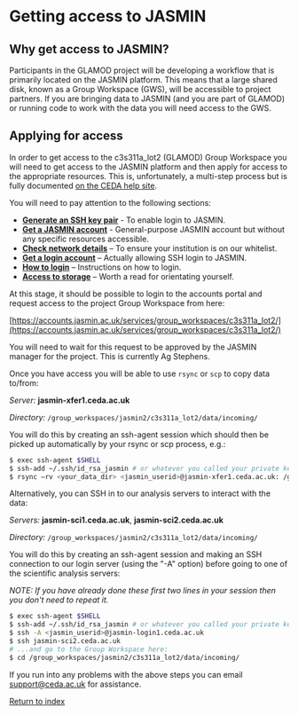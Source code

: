 # Getting access to JASMIN

## Why get access to JASMIN?

Participants in the GLAMOD project will be developing a workflow that is primarily located on the JASMIN platform. This means that a large shared disk, known as a Group Workspace (GWS), will be accessible to project partners. If you are bringing data to JASMIN (and you are part of GLAMOD) or running code to work with the data you will need access to the GWS.

## Applying for access
In order to get access to the c3s311a_lot2 (GLAMOD) Group Workspace you will need to get access to the JASMIN platform and then apply for access to the appropriate resources. This is, unfortunately, a multi-step process but is fully documented [on the CEDA help site](http://help.ceda.ac.uk/category/158-getting-started).

You will need to pay attention to the following sections:

* **[Generate an SSH key pair](http://help.ceda.ac.uk/article/185-generate-ssh-key-pair)** - To enable login to JASMIN.
* **[Get a JASMIN account](http://help.ceda.ac.uk/article/4435-get-a-jasmin-account)** - General-purpose JASMIN account but without any specific resources accessible.
* **[Check network details](http://help.ceda.ac.uk/article/190-check-network-details)** – To ensure your institution is on our whitelist.
* **[Get a login account](http://help.ceda.ac.uk/article/161-get-login-account)** – Actually allowing SSH login to JASMIN.
* **[How to login](http://help.ceda.ac.uk/article/187-login)** – Instructions on how to login.
* **[Access to storage](http://help.ceda.ac.uk/article/176-storage)** – Worth a read for orientating yourself.

At this stage, it should be possible to login to the accounts portal and request access to the project Group Workspace from here:

[https://accounts.jasmin.ac.uk/services/group_workspaces/c3s311a_lot2/](https://accounts.jasmin.ac.uk/services/group_workspaces/c3s311a_lot2/)

You will need to wait for this request to be approved by the JASMIN manager for the project. This is currently Ag Stephens.

Once you have access you will be able to use `rsync` or `scp` to copy data to/from:

*Server:* **jasmin-xfer1.ceda.ac.uk**

*Directory:* `/group_workspaces/jasmin2/c3s311a_lot2/data/incoming/`

You will do this by creating an ssh-agent session which should then be picked up automatically by your rsync or scp process, e.g.:

```sh
$ exec ssh-agent $SHELL
$ ssh-add ~/.ssh/id_rsa_jasmin # or whatever you called your private key for JASMIN
$ rsync –rv <your_data_dir> <jasmin_userid>@jasmin-xfer1.ceda.ac.uk: /group_workspaces/jasmin2/c3s311a_lot2/data/incoming/
```

Alternatively, you can SSH in to our analysis servers to interact with the data:

*Servers:* **jasmin-sci1.ceda.ac.uk**, **jasmin-sci2.ceda.ac.uk**

*Directory:* `/group_workspaces/jasmin2/c3s311a_lot2/data/incoming/`

You will do this by creating an ssh-agent session and making an SSH connection to our login server (using the "-A" option) before going to one of the scientific analysis servers:

*NOTE: If you have already done these first two lines in your session then you don't need to repeat it.*
```sh
$ exec ssh-agent $SHELL
$ ssh-add ~/.ssh/id_rsa_jasmin # or whatever you called your private key for JASMIN
$ ssh -A <jasmin_userid>@jasmin-login1.ceda.ac.uk
$ ssh jasmin-sci2.ceda.ac.uk
# ...and go to the Group Workspace here:
$ cd /group_workspaces/jasmin2/c3s311a_lot2/data/incoming/
```

If you run into any problems with the above steps you can email support@ceda.ac.uk for assistance.

[Return to index](README.md)
